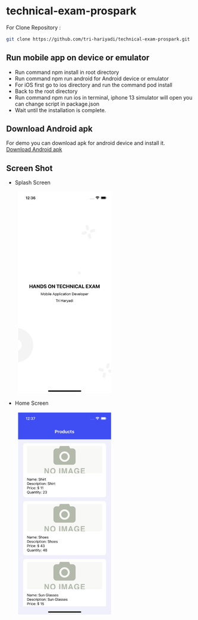 # technical-exam-prospark
For Clone Repository :
```sh
git clone https://github.com/tri-hariyadi/technical-exam-prospark.git
```

## Run mobile app on device or emulator
- Run command npm install in root directory
- Run command npm run android for Android device or emulator
- For iOS first go to ios directory and run the command pod install
- Back to the root directory
- Run command npm run ios in terminal, iphone 13 simulator will open you can change script in package.json
- Wait until the installation is complete.

## Download Android apk
For demo you can download apk for android device and install it.<br/>
<a id="raw-url" href="https://github.com/tri-hariyadi/technical-exam-prospark/blob/master/ss/app-release.apk" download>Download Android apk</a>

## Screen Shot
- Splash Screen<br/><br/>
&nbsp;&nbsp;<img src="https://github.com/tri-hariyadi/technical-exam-prospark/blob/master/ss/Simulator%20Screen%20Shot%20-%20iPhone%2013%20-%202022-09-17%20at%2000.35.59.png" width="250"> <br/>

- Home Screen<br/><br/>
&nbsp;&nbsp;<img src="https://github.com/tri-hariyadi/technical-exam-prospark/blob/master/ss/Simulator%20Screen%20Shot%20-%20iPhone%2013%20-%202022-09-17%20at%2000.37.09.png" width="250"> <br/>
